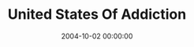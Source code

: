 ---
layout: series
series: "United States Of Addiction"
permalink: "/united-states-of-addiction/"
title: United States Of Addiction
date: 2004-10-02 00:00:00
endDate: 2004-10-24 00:00:00
description: "Its no secret. Addictions seem to be everywhere. There are those of us that wrestle with the big stuff. Maybe its feeling trapped by drugs or alcohol. Or something like sex, overeating or gambling. And then there are some of us that struggle with not so obvious poisons. But where is the line anyway? How do you know if something you have is actually having you? And is there really a way out? Join us in October as we look at how we tell if were flirting with an addiction and what tools God has given us for health."
src: "http://s3.amazonaws.com/crossroads-media/images/legacy/content/bigscreen.addition.jpg"
---